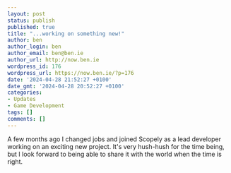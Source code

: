 ```yaml
---
layout: post
status: publish
published: true
title: "...working on something new!"
author: ben
author_login: ben
author_email: ben@ben.ie
author_url: http://now.ben.ie
wordpress_id: 176
wordpress_url: https://now.ben.ie/?p=176
date: '2024-04-28 21:52:27 +0100'
date_gmt: '2024-04-28 20:52:27 +0100'
categories:
- Updates
- Game Development
tags: []
comments: []
---
```

<p><!-- wp:paragraph --></p>
<p>A few months ago I changed jobs and joined Scopely as a lead developer working on an exciting new project. It's very hush-hush for the time being, but I look forward to being able to share it with the world when the time is right.</p>
<p><!-- /wp:paragraph --></p>
<p><!-- wp:paragraph --></p>
<p><!-- /wp:paragraph --></p>
